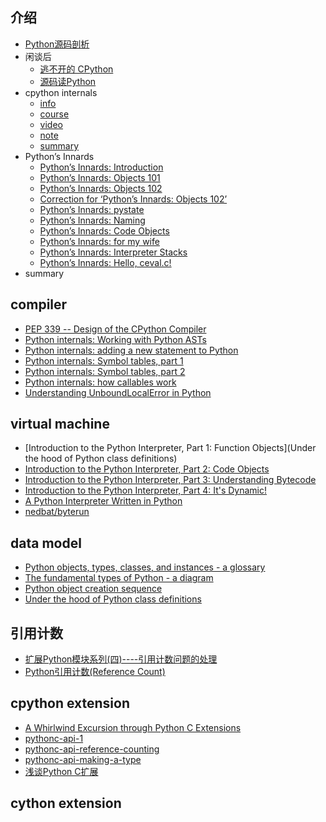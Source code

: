 ## 介绍

- [Python源码剖析](https://book.douban.com/subject/3117898/)
- 闲谈后
  - [逃不开的 CPython](https://zhuanlan.zhihu.com/manjusakac)
  - [源码读Python](https://zhuanlan.zhihu.com/c_168776105)
- cpython internals
  - [info](http://pgbovine.net/cpython-internals.htm)
  - [course](http://courses.pgbovine.net/csc253/)
  - [video](http://v.youku.com/v_show/id_XMTQ0NzY5ODcyOA==.html?spm=a2hzp.8244740.0.0&f=26549146)
  - [note]()
  - [summary](https://medium.com/@dawran6/getting-started-with-python-internals-a5474ccb8022)
- Python’s Innards
  - [Python’s Innards: Introduction](https://tech.blog.aknin.name/2010/04/02/pythons-innards-introduction/)
  - [Python’s Innards: Objects 101](https://tech.blog.aknin.name/2010/05/12/pythons-innards-objects-101/)
  - [Python’s Innards: Objects 102](https://tech.blog.aknin.name/2010/05/19/pythons-innards-objects-102/)
  - [Correction for ‘Python’s Innards: Objects 102’](https://tech.blog.aknin.name/2010/05/20/correction-for-pythons-innards-objects-102/)
  - [Python’s Innards: pystate](https://tech.blog.aknin.name/2010/05/26/pythons-innards-pystate/)
  - [Python’s Innards: Naming](https://tech.blog.aknin.name/2010/06/05/pythons-innards-naming/)
  - [Python’s Innards: Code Objects](https://tech.blog.aknin.name/2010/07/03/pythons-innards-code-objects/)
  - [Python’s Innards: for my wife](https://tech.blog.aknin.name/2010/07/04/pythons-innards-for-my-wife/)
  - [Python’s Innards: Interpreter Stacks](https://tech.blog.aknin.name/2010/07/22/pythons-innards-interpreter-stacks/)
  - [Python’s Innards: Hello, ceval.c!](https://tech.blog.aknin.name/2010/09/02/pythons-innards-hello-ceval-c-2/)
- summary

## compiler

- [PEP 339 -- Design of the CPython Compiler](https://www.python.org/dev/peps/pep-0339/)
- [Python internals: Working with Python ASTs](https://eli.thegreenplace.net/2009/11/28/python-internals-working-with-python-asts)
- [Python internals: adding a new statement to Python](https://eli.thegreenplace.net/2010/06/30/python-internals-adding-a-new-statement-to-python)
- [Python internals: Symbol tables, part 1](https://eli.thegreenplace.net/2010/09/18/python-internals-symbol-tables-part-1)
- [Python internals: Symbol tables, part 2](https://eli.thegreenplace.net/2010/09/20/python-internals-symbol-tables-part-2)
- [Python internals: how callables work](https://eli.thegreenplace.net/2012/03/23/python-internals-how-callables-work)
- [Understanding UnboundLocalError in Python](https://eli.thegreenplace.net/2011/05/15/understanding-unboundlocalerror-in-python)

## virtual machine

- [Introduction to the Python Interpreter, Part 1: Function Objects](Under the hood of Python class definitions)
- [Introduction to the Python Interpreter, Part 2: Code Objects](http://akaptur.com/blog/2013/11/15/introduction-to-the-python-interpreter-2/)
- [Introduction to the Python Interpreter, Part 3: Understanding Bytecode](http://akaptur.com/blog/2013/11/17/introduction-to-the-python-interpreter-3/)
- [Introduction to the Python Interpreter, Part 4: It's Dynamic!](http://akaptur.com/blog/2013/12/03/introduction-to-the-python-interpreter-4/)
- [A Python Interpreter Written in Python](http://www.aosabook.org/en/500L/a-python-interpreter-written-in-python.html)
- [nedbat/byterun](https://github.com/nedbat/byterun)

## data model

- [Python objects, types, classes, and instances - a glossary](https://eli.thegreenplace.net/2012/03/30/python-objects-types-classes-and-instances-a-glossary)
- [The fundamental types of Python - a diagram](https://eli.thegreenplace.net/2012/04/03/the-fundamental-types-of-python-a-diagram)
- [Python object creation sequence](https://eli.thegreenplace.net/2012/04/16/python-object-creation-sequence)
- [Under the hood of Python class definitions](https://eli.thegreenplace.net/2012/06/15/under-the-hood-of-python-class-definitions)

## 引用计数

- [扩展Python模块系列(四)----引用计数问题的处理](https://blog.csdn.net/kof2019/article/details/77824473)
- [Python引用计数(Reference Count)](https://www.jianshu.com/p/ecea193abec4)

## cpython extension

- [A Whirlwind Excursion through Python C Extensions](https://nedbatchelder.com/text/whirlext.html)
- [pythonc-api-1](https://jayrambhia.com/blog/pythonc-api-1)
- [pythonc-api-reference-counting](https://jayrambhia.com/blog/pythonc-api-reference-counting)
- [pythonc-api-making-a-type](https://jayrambhia.com/c++/daily%20posts/python/technical/blog/pythonc-api-making-a-type)
- [浅谈Python C扩展](https://blog.csdn.net/fitzzhang/article/details/79212411)

## cython extension